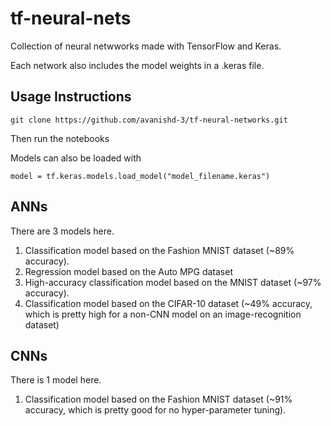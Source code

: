 # tf-neural-nets
Collection of neural netwworks made with TensorFlow and Keras.

Each network also includes the model weights in a .keras file.


## Usage Instructions

```
git clone https://github.com/avanishd-3/tf-neural-networks.git
```

Then run the notebooks

Models can also be loaded with

```
model = tf.keras.models.load_model("model_filename.keras")
```

## ANNs

There are 3 models here.

1. Classification model based on the Fashion MNIST dataset (~89% accuracy).
2. Regression model based on the Auto MPG dataset
3. High-accuracy classification model based on the MNIST dataset (~97% accuracy).
4. Classification model based on the CIFAR-10 dataset (~49% accuracy, which is pretty high for a non-CNN model on an image-recognition dataset)

## CNNs

There is 1 model here.

1. Classification model based on the Fashion MNIST dataset (~91% accuracy, which is pretty good for no hyper-parameter tuning).
